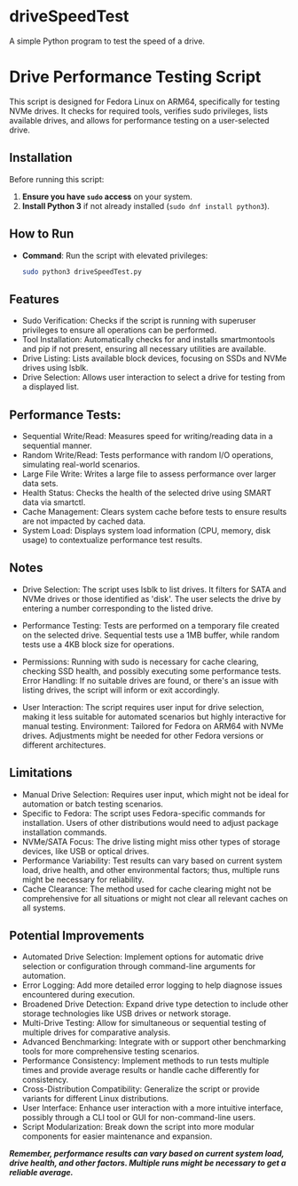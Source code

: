 # driveSpeedTest
A simple Python program to test the speed of a drive.
# Drive Performance Testing Script

This script is designed for Fedora Linux on ARM64, specifically for testing NVMe drives. It checks for required tools, verifies sudo privileges, lists available drives, and allows for performance testing on a user-selected drive.

## Installation

Before running this script:

1. **Ensure you have `sudo` access** on your system.
2. **Install Python 3** if not already installed (`sudo dnf install python3`).

## How to Run

- **Command**: Run the script with elevated privileges:
  ```bash
  sudo python3 driveSpeedTest.py
  ```

## Features
- Sudo Verification: Checks if the script is running with superuser privileges to ensure all operations can be performed.
- Tool Installation: Automatically checks for and installs smartmontools and pip if not present, ensuring all necessary utilities are available.
- Drive Listing: Lists available block devices, focusing on SSDs and NVMe drives using lsblk.
- Drive Selection: Allows user interaction to select a drive for testing from a displayed list.

## Performance Tests: 
- Sequential Write/Read: Measures speed for writing/reading data in a sequential manner.
- Random Write/Read: Tests performance with random I/O operations, simulating real-world scenarios.
- Large File Write: Writes a large file to assess performance over larger data sets.
- Health Status: Checks the health of the selected drive using SMART data via smartctl.
- Cache Management: Clears system cache before tests to ensure results are not impacted by cached data.
- System Load: Displays system load information (CPU, memory, disk usage) to contextualize performance test results.

## Notes

- Drive Selection: 
The script uses lsblk to list drives. It filters for SATA and NVMe drives or those identified as 'disk'. 
The user selects the drive by entering a number corresponding to the listed drive.

- Performance Testing:
Tests are performed on a temporary file created on the selected drive. 
Sequential tests use a 1MB buffer, while random tests use a 4KB block size for operations.

- Permissions: 
Running with sudo is necessary for cache clearing, checking SSD health, and possibly executing some performance tests.
Error Handling:
If no suitable drives are found, or there's an issue with listing drives, the script will inform or exit accordingly.

- User Interaction:
The script requires user input for drive selection, making it less suitable for automated scenarios but highly interactive for manual testing.
Environment: 
Tailored for Fedora on ARM64 with NVMe drives. Adjustments might be needed for other Fedora versions or different architectures.

## Limitations
- Manual Drive Selection: Requires user input, which might not be ideal for automation or batch testing scenarios.
- Specific to Fedora: The script uses Fedora-specific commands for installation. Users of other distributions would need to adjust package installation commands.
- NVMe/SATA Focus: The drive listing might miss other types of storage devices, like USB or optical drives.
- Performance Variability: Test results can vary based on current system load, drive health, and other environmental factors; thus, multiple runs might be necessary for reliability.
- Cache Clearance: The method used for cache clearing might not be comprehensive for all situations or might not clear all relevant caches on all systems.

## Potential Improvements
- Automated Drive Selection: Implement options for automatic drive selection or configuration through command-line arguments for automation.
- Error Logging: Add more detailed error logging to help diagnose issues encountered during execution.
- Broadened Drive Detection: Expand drive type detection to include other storage technologies like USB drives or network storage.
- Multi-Drive Testing: Allow for simultaneous or sequential testing of multiple drives for comparative analysis.
- Advanced Benchmarking: Integrate with or support other benchmarking tools for more comprehensive testing scenarios.
- Performance Consistency: Implement methods to run tests multiple times and provide average results or handle cache differently for consistency.
- Cross-Distribution Compatibility: Generalize the script or provide variants for different Linux distributions.
- User Interface: Enhance user interaction with a more intuitive interface, possibly through a CLI tool or GUI for non-command-line users.
- Script Modularization: Break down the script into more modular components for easier maintenance and expansion.

***Remember, performance results can vary based on current system load, drive health, and other factors. Multiple runs might be necessary to get a reliable average.***
